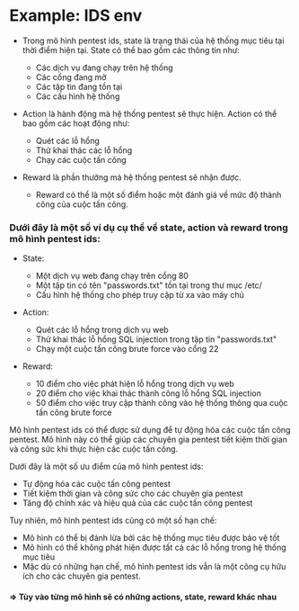 # Example: IDS env
  
  * Trong mô hình pentest ids, state là trạng thái của hệ thống mục tiêu tại thời điểm hiện tại. State có thể bao gồm các thông tin như:

      * Các dịch vụ đang chạy trên hệ thống
      * Các cổng đang mở
      * Các tập tin đang tồn tại
      * Các cấu hình hệ thống
  
  * Action là hành động mà hệ thống pentest sẽ thực hiện. Action có thể bao gồm các hoạt động như:

    * Quét các lỗ hổng
    * Thử khai thác các lỗ hổng
    * Chạy các cuộc tấn công
  
  * Reward là phần thưởng mà hệ thống pentest sẽ nhận được.
    * Reward có thể là một số điểm hoặc một đánh giá về mức độ thành công của cuộc tấn công.

### Dưới đây là một số ví dụ cụ thể về state, action và reward trong mô hình pentest ids:

  * State:

    * Một dịch vụ web đang chạy trên cổng 80
    * Một tập tin có tên "passwords.txt" tồn tại trong thư mục /etc/
    * Cấu hình hệ thống cho phép truy cập từ xa vào máy chủ
  
  * Action:

    * Quét các lỗ hổng trong dịch vụ web
    * Thử khai thác lỗ hổng SQL injection trong tập tin "passwords.txt"
    * Chạy một cuộc tấn công brute force vào cổng 22
  
  * Reward:

    * 10 điểm cho việc phát hiện lỗ hổng trong dịch vụ web
    * 20 điểm cho việc khai thác thành công lỗ hổng SQL injection
    * 50 điểm cho việc truy cập thành công vào hệ thống thông qua cuộc tấn công brute force

Mô hình pentest ids có thể được sử dụng để tự động hóa các cuộc tấn công pentest. Mô hình này có thể giúp các chuyên gia pentest tiết kiệm thời gian và công sức khi thực hiện các cuộc tấn công.

Dưới đây là một số ưu điểm của mô hình pentest ids:

  * Tự động hóa các cuộc tấn công pentest
  * Tiết kiệm thời gian và công sức cho các chuyên gia pentest
  * Tăng độ chính xác và hiệu quả của các cuộc tấn công pentest

Tuy nhiên, mô hình pentest ids cũng có một số hạn chế:

  * Mô hình có thể bị đánh lừa bởi các hệ thống mục tiêu được bảo vệ tốt
  * Mô hình có thể không phát hiện được tất cả các lỗ hổng trong hệ thống mục tiêu
  * Mặc dù có những hạn chế, mô hình pentest ids vẫn là một công cụ hữu ích cho các chuyên gia pentest.

#### => Tùy vào từng mô hình sẽ có những actions, state, reward khác nhau 
